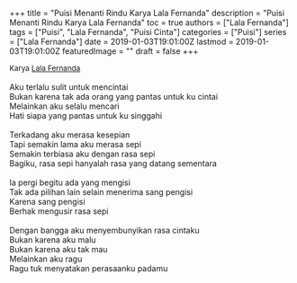 +++
title = "Puisi Menanti Rindu Karya Lala Fernanda"
description = "Puisi Menanti Rindu Karya Lala Fernanda"
toc = true
authors = ["Lala Fernanda"]
tags = ["Puisi", "Lala Fernanda", "Puisi Cinta"]
categories = ["Puisi"]
series = ["Lala Fernanda"]
date = 2019-01-03T19:01:00Z
lastmod = 2019-01-03T19:01:00Z
featuredImage = ""
draft = false
+++

<div style="text-align: justify;">
<div style="font-size: small;">Karya <a href="/authors/lala-fernanda/" target="_blank">Lala Fernanda</a></div><br />
Aku terlalu sulit untuk mencintai<br />Bukan karena tak ada orang yang pantas untuk ku cintai<br />Melainkan aku selalu mencari<br />Hati siapa yang pantas untuk ku singgahi<br /><br />Terkadang aku merasa kesepian<br />Tapi semakin lama aku merasa sepi<br />Semakin terbiasa aku dengan rasa sepi<br />Bagiku, rasa sepi hanyalah rasa yang datang sementara<br /><br />Ia pergi begitu ada yang mengisi<br />Tak ada pilihan lain selain menerima sang pengisi<br />Karena sang pengisi<br />Berhak mengusir rasa sepi<br /><br />Dengan bangga aku menyembunyikan rasa cintaku<br />Bukan karena aku malu<br />Bukan karena aku tak mau<br />Melainkan aku ragu<br />Ragu tuk menyatakan perasaanku padamu</div>

